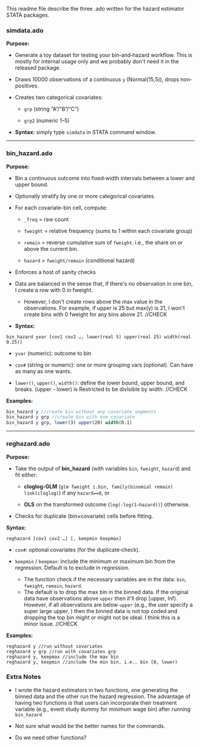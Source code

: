 This readme file describe the three .ado written for the hazard estimator STATA packages.

### simdata.ado

**Purpose:**

- Generate a toy dataset for testing your bin‐and‐hazard workflow. This is mostly for internal usage only and we probably don't need it in the released package.

- Draws 10000 observations of a continuous `y` (Normal(15,5)), drops non‐positives.

- Creates two categorical covariates:
  
  - `grp` (string “A”/“B”/“C”)
  
  - `grp2` (numeric 1–5)

- **Syntax:** simply type `simdata` in STATA command window.

---

### bin_hazard.ado

**Purpose:**

- Bin a continuous outcome into fixed‐width intervals between a lower and upper bound.

- Optionally stratify by one or more categorical covariates.

- For each covariate-bin cell, compute:
  
  - `_freq` = raw count
  
  - `fweight` = relative frequency (sums to 1 within each covariate group)
  
  - `remain` = reverse cumulative sum of `fweight`. i.e., the share on or above the current bin.
  
  - `hazard` = `fweight/remain` (conditional hazard)

- Enforces a host of sanity checks

- Data are balanced in the sense that, if there's no observation in one bin, I create a row with 0 in fweight.
  
  - However, I don't create rows above the max value in the observations. For example, if upper is 25 but max(y) is 21, I won't create bins with 0 fweight for any bins above 21. //CHECK

- **Syntax:**

`bin_hazard yvar [cov1 cov2 …, lower(real 5) upper(real 25) width(real 0.25)]`

- `yvar` (numeric): outcome to bin

- `cov#` (string or numeric): one or more grouping vars (optional). Can have as many as one wants.

- `lower()`, `upper()`, `width()`: define the lower bound, upper bound, and breaks. (upper - lower) is Restricted to be divisible by width. //CHECK

**Examples:**

```STATA
bin_hazard y //create bin without any covariate segments
bin_hazard y grp //create bin with one covariate
bin_hazard y grp, lower(3) upper(20) width(0.1)
```

---

### reghazard.ado

**Purpose:**

- Take the output of **bin_hazard** (with variables `bin`, `fweight`, `hazard`) and fit either:
  
  - **cloglog‐GLM** (`glm fweight i.bin, family(binomial remain) link(cloglog)`) if any `hazard==0`, or
  
  - **OLS** on the transformed outcome (`log(-log(1–hazard))`) otherwise.

- Checks for duplicate (bin×covariate) cells before fitting.

**Syntax:**

`reghazard [cov1 cov2 …] [, keepmin keepmax]`

- `cov#`: optional covariates (for the duplicate‐check).

- `keepmin` / `keepmax`: include the minimum or maximum bin from the regression. Default is to exclude in regression. 
  
  - The function check if the necessary variables are in the data: `bin`, `fweight`, `remain`, `hazard`.
  - The default is to drop the max bin in the binned data. If the original data have observations above `upper` then it'll drop [upper, Inf). However, if all observations are below `upper` (e.g., the user specify a super large upper, ) then the binned data is not top coded and dropping the top bin might or might not be ideal. I think this is a minor issue. //CHECK

**Examples:**

```reghazard
reghazard y //run without covariates
reghazard y grp //run with covariates grp
reghazard y, keepmax //include the max bin
reghazard y, keepmin //include the min bin, i.e., bin [0, lower)
```

### Extra Notes

- I wrote the hazard estimators in two functions, one generating the binned data and the other run the hazard regression. The advantage of having two functions is that users can incorporate their treatment variable (e.g., event study dummy for minimum wage bin) after running `bin_hazard`

- Not sure what would be the better names for the commands. 

- Do we need other functions? 
